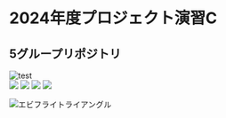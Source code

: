 # 2024年度プロジェクト演習C
## 5グループリポジトリ
<img src="https://img.shields.io/badge/any_text-you_like-blue" title="test"><br>
<img src="https://img.shields.io/badge/PHP_8.3-ccc?logo=php&style=flat">
<img src="https://img.shields.io/badge/Python_3.11-F9DC3E?logo=python&style=flat">
<img src="https://img.shields.io/badge/Apache_2.4-D22128?logo=apache&style=flat">
<img src="https://img.shields.io/badge/jQuery_3.7-0769AD.svg?logo=jquery&style=flat">

![エビフライトライアングル](http://i.imgur.com/Jjwsc.jpg "サンプル")